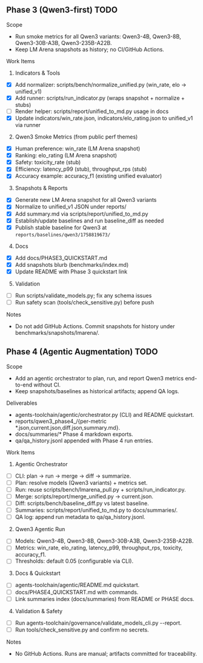 ﻿Phase 3 (Qwen3-first) TODO
--------------------------

Scope
- Run smoke metrics for all Qwen3 variants: Qwen3-4B, Qwen3-8B, Qwen3-30B-A3B, Qwen3-235B-A22B.
- Keep LM Arena snapshots as history; no CI/GitHub Actions.

Work Items
1) Indicators & Tools
- [x] Add normalizer: scripts/bench/normalize_unified.py (win_rate, elo -> unified_v1)
- [x] Add runner: scripts/run_indicator.py (wraps snapshot + normalize + stubs)
- [ ] Render helper: scripts/report/unified_to_md.py usage in docs
- [x] Update indicators/win_rate.json, indicators/elo_rating.json to unified_v1 via runner

2) Qwen3 Smoke Metrics (from public perf themes)
- [x] Human preference: win_rate (LM Arena snapshot)
- [x] Ranking: elo_rating (LM Arena snapshot)
- [x] Safety: toxicity_rate (stub)
- [x] Efficiency: latency_p99 (stub), throughput_rps (stub)
- [x] Accuracy example: accuracy_f1 (existing unified evaluator)

3) Snapshots & Reports
- [x] Generate new LM Arena snapshot for all Qwen3 variants
- [x] Normalize to unified_v1 JSON under reports/
- [x] Add summary.md via scripts/report/unified_to_md.py
- [x] Establish/update baselines and run baseline_diff as needed
- [x] Publish stable baseline for Qwen3 at `reports/baselines/qwen3/1758819673/`

4) Docs
- [x] Add docs/PHASE3_QUICKSTART.md
- [x] Add snapshots blurb (benchmarks/index.md)
- [x] Update README with Phase 3 quickstart link

5) Validation
- [ ] Run scripts/validate_models.py; fix any schema issues
- [ ] Run safety scan (tools/check_sensitive.py) before push

Notes
- Do not add GitHub Actions. Commit snapshots for history under benchmarks/snapshots/lmarena/.

Phase 4 (Agentic Augmentation) TODO
-----------------------------------

Scope
- Add an agentic orchestrator to plan, run, and report Qwen3 metrics end-to-end without CI.
- Keep snapshots/baselines as historical artifacts; append QA logs.

Deliverables
- agents-toolchain/agentic/orchestrator.py (CLI) and README quickstart.
- reports/qwen3_phase4_<ts>/{per-metric *.json,current.json,diff.json,summary.md}.
- docs/summaries/* Phase 4 markdown exports.
- qa/qa_history.jsonl appended with Phase 4 run entries.

Work Items
1) Agentic Orchestrator
- [ ] CLI: plan → run → merge → diff → summarize.
- [ ] Plan: resolve models (Qwen3 variants) + metrics set.
- [ ] Run: reuse scripts/bench/lmarena_pull.py + scripts/run_indicator.py.
- [ ] Merge: scripts/report/merge_unified.py → current.json.
- [ ] Diff: scripts/bench/baseline_diff.py vs latest baseline.
- [ ] Summaries: scripts/report/unified_to_md.py to docs/summaries/.
- [ ] QA log: append run metadata to qa/qa_history.jsonl.

2) Qwen3 Agentic Run
- [ ] Models: Qwen3-4B, Qwen3-8B, Qwen3-30B-A3B, Qwen3-235B-A22B.
- [ ] Metrics: win_rate, elo_rating, latency_p99, throughput_rps, toxicity, accuracy_f1.
- [ ] Thresholds: default 0.05 (configurable via CLI).

3) Docs & Quickstart
- [ ] agents-toolchain/agentic/README.md quickstart.
- [ ] docs/PHASE4_QUICKSTART.md with commands.
- [ ] Link summaries index (docs/summaries) from README or PHASE docs.

4) Validation & Safety
- [ ] Run agents-toolchain/governance/validate_models_cli.py --report.
- [ ] Run tools/check_sensitive.py and confirm no secrets.

Notes
- No GitHub Actions. Runs are manual; artifacts committed for traceability.
